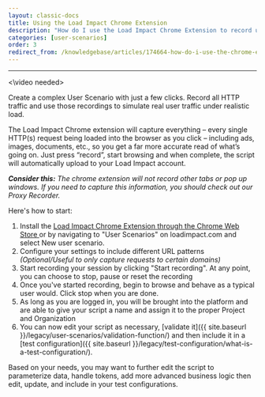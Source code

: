```yaml
---
layout: classic-docs
title: Using the Load Impact Chrome Extension
description: "How do I use the Load Impact Chrome Extension to record user scenarios?"
categories: [user-scenarios]
order: 3
redirect_from: /knowledgebase/articles/174664-how-do-i-use-the-chrome-extension-to-record-user-s
---
```


***

<\video needed>

Create a complex User Scenario with just a few clicks. Record all HTTP traffic and use those recordings to simulate real user traffic under realistic load.

The Load Impact Chrome extension will capture everything – every single HTTP(s) request being loaded into the browser as you click – including ads, images, documents, etc., so you get a far more accurate read of what’s going on. Just press “record”, start browsing and when complete, the script will automatically upload to your Load Impact account.

_**Consider this:** The chrome extension will not record other tabs or pop up windows. If you need to capture this information, you should check out our Proxy Recorder._

Here's how to start:

1. Install the [Load Impact Chrome Extension through the Chrome Web Store ](https://chrome.google.com/webstore/detail/load-impact-user-scenario/comniomddgkfgfaebhidfgcjgoecbbda)or by navigating to "User Scenarios" on loadimpact.com and select New user scenario.
2. Configure your settings to include different URL patterns _(Optional/Useful to only capture requests to certain domains)_
3. Start recording your session by clicking "Start recording". At any point, you can choose to stop, pause or reset the recording
4. Once you've started recording, begin to browse and behave as a typical user would. Click stop when you are done.
5. As long as you are logged in, you will be brought into the platform and are able to give your script a name and assign it to the proper Project and Organization
6. You can now edit your script as necessary, [validate it]({{ site.baseurl }}/legacy/user-scenarios/validation-function/) and then include it in a [test configuration]({{ site.baseurl }}/legacy/test-configuration/what-is-a-test-configuration/).



Based on your needs, you may want to further edit the script to parameterize data, handle tokens, add more advanced business logic then edit, update, and include in your test configurations.
